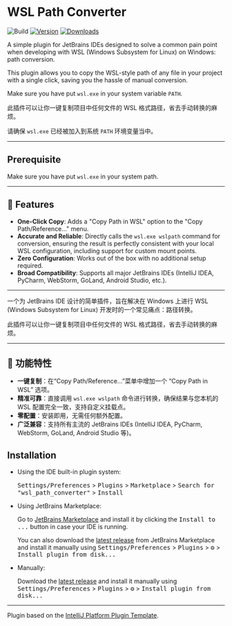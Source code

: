 # WSL Path Converter

![Build](https://github.com/Alanxtl/wsl_path_converter/workflows/Build/badge.svg)
[![Version](https://img.shields.io/jetbrains/plugin/v/27636.svg)](https://plugins.jetbrains.com/plugin/27636)
[![Downloads](https://img.shields.io/jetbrains/plugin/d/27636.svg)](https://plugins.jetbrains.com/plugin/27636)

A simple plugin for JetBrains IDEs designed to solve a common pain point when developing with WSL (Windows Subsystem for Linux) on Windows: path conversion.
<!-- Plugin description -->
This plugin allows you to copy the WSL-style path of any file in your project with a single click, saving you the hassle of manual conversion.

Make sure you have put `wsl.exe` in your system variable `PATH`.

此插件可以让你一键复制项目中任何文件的 WSL 格式路径，省去手动转换的麻烦。

请确保 `wsl.exe` 已经被加入到系统 `PATH` 环境变量当中。
<!-- Plugin description end -->

-----

## Prerequisite

Make sure you have put `wsl.exe` in your system path.

-----

## 🚀 Features

* **One-Click Copy**: Adds a "Copy Path in WSL" option to the "Copy Path/Reference..." menu.
* **Accurate and Reliable**: Directly calls the `wsl.exe wslpath` command for conversion, ensuring the result is perfectly consistent with your local WSL configuration, including support for custom mount points.
* **Zero Configuration**: Works out of the box with no additional setup required.
* **Broad Compatibility**: Supports all major JetBrains IDEs (IntelliJ IDEA, PyCharm, WebStorm, GoLand, Android Studio, etc.).

-----

一个为 JetBrains IDE 设计的简单插件，旨在解决在 Windows 上进行 WSL (Windows Subsystem for Linux) 开发时的一个常见痛点：路径转换。

此插件可以让你一键复制项目中任何文件的 WSL 格式路径，省去手动转换的麻烦。

-----

## 🚀 功能特性

* **一键复制**：在“Copy Path/Reference...”菜单中增加一个 “Copy Path in WSL” 选项。
* **精准可靠**：直接调用 `wsl.exe wslpath` 命令进行转换，确保结果与您本机的 WSL 配置完全一致，支持自定义挂载点。
* **零配置**：安装即用，无需任何额外配置。
* **广泛兼容**：支持所有主流的 JetBrains IDEs (IntelliJ IDEA, PyCharm, WebStorm, GoLand, Android Studio 等)。

## Installation

- Using the IDE built-in plugin system:
  
  <kbd>Settings/Preferences</kbd> > <kbd>Plugins</kbd> > <kbd>Marketplace</kbd> > <kbd>Search for "wsl_path_converter"</kbd> >
  <kbd>Install</kbd>
  
- Using JetBrains Marketplace:

  Go to [JetBrains Marketplace](https://plugins.jetbrains.com/plugin/MARKETPLACE_ID) and install it by clicking the <kbd>Install to ...</kbd> button in case your IDE is running.

  You can also download the [latest release](https://plugins.jetbrains.com/plugin/MARKETPLACE_ID/versions) from JetBrains Marketplace and install it manually using
  <kbd>Settings/Preferences</kbd> > <kbd>Plugins</kbd> > <kbd>⚙️</kbd> > <kbd>Install plugin from disk...</kbd>

- Manually:

  Download the [latest release](https://github.com/Alanxtl/wsl_path_converter/releases/latest) and install it manually using
  <kbd>Settings/Preferences</kbd> > <kbd>Plugins</kbd> > <kbd>⚙️</kbd> > <kbd>Install plugin from disk...</kbd>


---
Plugin based on the [IntelliJ Platform Plugin Template][template].

[template]: https://github.com/JetBrains/intellij-platform-plugin-template
[docs:plugin-description]: https://plugins.jetbrains.com/docs/intellij/plugin-user-experience.html#plugin-description-and-presentation


